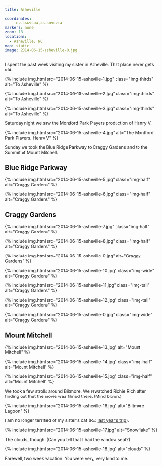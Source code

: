 ```yaml
---
title: Asheville

coordinates:
  - -82.5669504,35.5896214
markers: none
zoom: 13
locations:
  - Asheville, NC
map: static
image: 2014-06-15-asheville-0.jpg
---
```


I spent the past week visiting my sister in Asheville. That place never gets old.

<div class="photos">

{% include img.html src="2014-06-15-asheville-1.jpg" class="img-thirds" alt="To Asheville" %}

{% include img.html src="2014-06-15-asheville-2.jpg" class="img-thirds" alt="To Asheville" %}

{% include img.html src="2014-06-15-asheville-3.jpg" class="img-thirds" alt="To Asheville" %}

</div>

Saturday night we saw the Montford Park Players production of Henry V.

<div class="photos">

{% include img.html src="2014-06-15-asheville-4.jpg" alt="The Montford Park Players, Henry V" %}

</div>

Sunday we took the Blue Ridge Parkway to Craggy Gardens and to the Summit of Mount Mitchell.

## Blue Ridge Parkway

<div class="photos">

{% include img.html src="2014-06-15-asheville-5.jpg" class="img-half" alt="Craggy Gardens" %}

{% include img.html src="2014-06-15-asheville-6.jpg" class="img-half" alt="Craggy Gardens" %}

</div>

## Craggy Gardens

<div class="photos">

{% include img.html src="2014-06-15-asheville-7.jpg" class="img-half" alt="Craggy Gardens" %}

{% include img.html src="2014-06-15-asheville-8.jpg" class="img-half" alt="Craggy Gardens" %}

{% include img.html src="2014-06-15-asheville-9.jpg" alt="Craggy Gardens" %}

{% include img.html src="2014-06-15-asheville-10.jpg" class="img-wide" alt="Craggy Gardens" %}

{% include img.html src="2014-06-15-asheville-11.jpg" class="img-tall" alt="Craggy Gardens" %}

{% include img.html src="2014-06-15-asheville-12.jpg" class="img-tall" alt="Craggy Gardens" %}

{% include img.html src="2014-06-15-asheville-0.jpg" class="img-wide" alt="Craggy Gardens" %}

</div>

## Mount Mitchell

<div class="photos">

{% include img.html src="2014-06-15-asheville-13.jpg" alt="Mount Mitchell" %}

{% include img.html src="2014-06-15-asheville-14.jpg" class="img-half" alt="Mount Mitchell" %}

{% include img.html src="2014-06-15-asheville-15.jpg" class="img-half" alt="Mount Mitchell" %}

</div>

We took a few strolls around Biltmore. We rewatched Richie Rich after finding out that the movie was filmed there. (Mind blown.)

<div class="photos">

{% include img.html src="2014-06-15-asheville-16.jpg" alt="Biltmore Lagoon" %}

</div>

I am no longer terrified of my sister's cat (RE: [last year's trip](/adventures/north-carolina/)).

<div class="photos">

{% include img.html src="2014-06-15-asheville-17.jpg" alt="Snowflake" %}

</div>

The clouds, though. (Can you tell that I had the window seat?)

<div class="photos">

{% include img.html src="2014-06-15-asheville-18.jpg" alt="clouds" %}

</div>

<!--extra-eyes ignore very-->Farewell, two week vacation. You were very, very kind to me.
